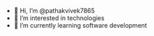 - 👋 Hi, I’m @pathakvivek7865
- 👀 I’m interested in technologies
- 🌱 I’m currently learning software development

<!---
pathakvivek7865/pathakvivek7865 is a ✨ special ✨ repository because its `README.md` (this file) appears on your GitHub profile.
You can click the Preview link to take a look at your changes.
--->
